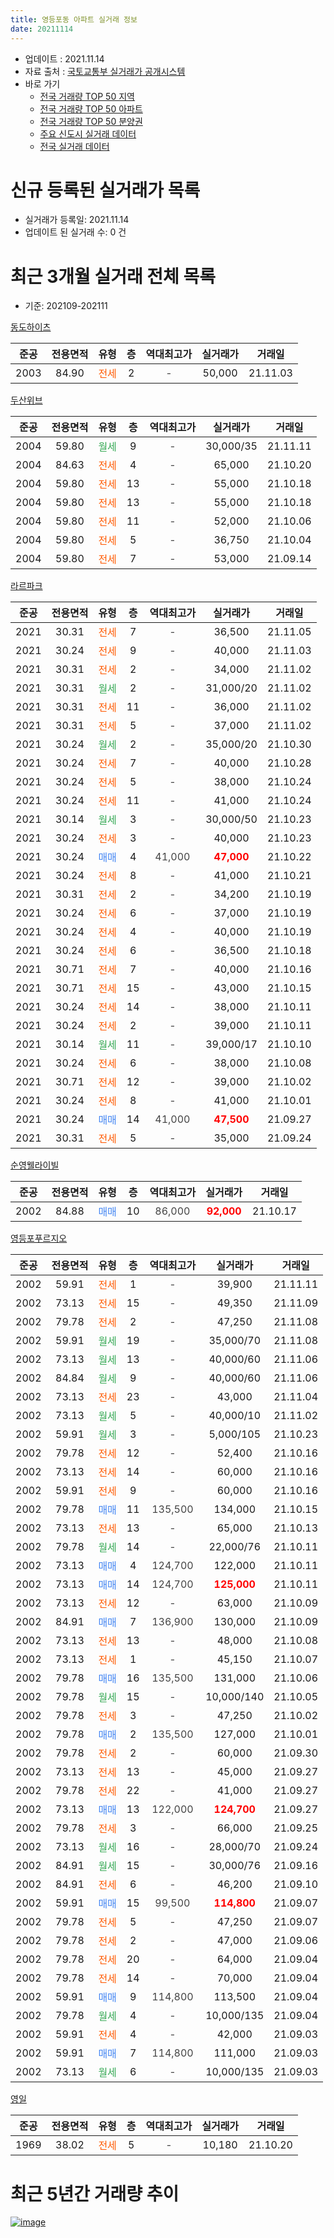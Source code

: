 ```yaml
---
title: 영등포동 아파트 실거래 정보
date: 20211114
---
```


* 업데이트 : 2021.11.14
* 자료 출처 : [국토교통부 실거래가 공개시스템](http://rt.molit.go.kr)
* 바로 가기
    * [전국 거래량 TOP 50 지역](https://apt-info.github.io/apt-trade-info/tr)
    * [전국 거래량 TOP 50 아파트](https://apt-info.github.io/apt-trade-info/ta)
    * [전국 거래량 TOP 50 분양권](https://apt-info.github.io/apt-trade-info/tb)
    * [주요 신도시 실거래 데이터](https://apt-info.github.io/apt-trade-info/newtown)
    * [전국 실거래 데이터](https://apt-info.github.io/apt-trade-info/all)



<script async src="https://pagead2.googlesyndication.com/pagead/js/adsbygoogle.js"></script>
<!-- 기본광고 -->
<ins class="adsbygoogle"
     style="display:block"
     data-ad-client="ca-pub-1142216861245946"
     data-ad-slot="4805727019"
     data-ad-format="auto"
     data-full-width-responsive="true"></ins>
<script>
     (adsbygoogle = window.adsbygoogle || []).push({});
</script>


# 신규 등록된 실거래가 목록

* 실거래가 등록일: 2021.11.14
* 업데이트 된 실거래 수: 0 건




<script async src="https://pagead2.googlesyndication.com/pagead/js/adsbygoogle.js"></script>
<!-- 기본광고 -->
<ins class="adsbygoogle"
     style="display:block"
     data-ad-client="ca-pub-1142216861245946"
     data-ad-slot="4805727019"
     data-ad-format="auto"
     data-full-width-responsive="true"></ins>
<script>
     (adsbygoogle = window.adsbygoogle || []).push({});
</script>


# 최근 3개월 실거래 전체 목록
* 기준: 202109-202111


[동도하이츠](https://search.naver.com/search.naver?query=%EB%8F%99%EB%8F%84%ED%95%98%EC%9D%B4%EC%B8%A0)

|준공|전용면적|유형|층|역대최고가|실거래가|거래일|
|:---:|:---:|:---:|:---:|:---:|:---:|:---:|
|2003|84.90|<span style="color:#FF5A00">전세</span>|2|<span style="color:#444444">-</span>|50,000|21.11.03|

[두산위브](https://search.naver.com/search.naver?query=%EB%91%90%EC%82%B0%EC%9C%84%EB%B8%8C)

|준공|전용면적|유형|층|역대최고가|실거래가|거래일|
|:---:|:---:|:---:|:---:|:---:|:---:|:---:|
|2004|59.80|<span style="color:#34A853">월세</span>|9|<span style="color:#444444">-</span>|30,000/35|21.11.11|
|2004|84.63|<span style="color:#FF5A00">전세</span>|4|<span style="color:#444444">-</span>|65,000|21.10.20|
|2004|59.80|<span style="color:#FF5A00">전세</span>|13|<span style="color:#444444">-</span>|55,000|21.10.18|
|2004|59.80|<span style="color:#FF5A00">전세</span>|13|<span style="color:#444444">-</span>|55,000|21.10.18|
|2004|59.80|<span style="color:#FF5A00">전세</span>|11|<span style="color:#444444">-</span>|52,000|21.10.06|
|2004|59.80|<span style="color:#FF5A00">전세</span>|5|<span style="color:#444444">-</span>|36,750|21.10.04|
|2004|59.80|<span style="color:#FF5A00">전세</span>|7|<span style="color:#444444">-</span>|53,000|21.09.14|

[라르파크](https://search.naver.com/search.naver?query=%EB%9D%BC%EB%A5%B4%ED%8C%8C%ED%81%AC)

|준공|전용면적|유형|층|역대최고가|실거래가|거래일|
|:---:|:---:|:---:|:---:|:---:|:---:|:---:|
|2021|30.31|<span style="color:#FF5A00">전세</span>|7|<span style="color:#444444">-</span>|36,500|21.11.05|
|2021|30.24|<span style="color:#FF5A00">전세</span>|9|<span style="color:#444444">-</span>|40,000|21.11.03|
|2021|30.31|<span style="color:#FF5A00">전세</span>|2|<span style="color:#444444">-</span>|34,000|21.11.02|
|2021|30.31|<span style="color:#34A853">월세</span>|2|<span style="color:#444444">-</span>|31,000/20|21.11.02|
|2021|30.31|<span style="color:#FF5A00">전세</span>|11|<span style="color:#444444">-</span>|36,000|21.11.02|
|2021|30.31|<span style="color:#FF5A00">전세</span>|5|<span style="color:#444444">-</span>|37,000|21.11.02|
|2021|30.24|<span style="color:#34A853">월세</span>|2|<span style="color:#444444">-</span>|35,000/20|21.10.30|
|2021|30.24|<span style="color:#FF5A00">전세</span>|7|<span style="color:#444444">-</span>|40,000|21.10.28|
|2021|30.24|<span style="color:#FF5A00">전세</span>|5|<span style="color:#444444">-</span>|38,000|21.10.24|
|2021|30.24|<span style="color:#FF5A00">전세</span>|11|<span style="color:#444444">-</span>|41,000|21.10.24|
|2021|30.14|<span style="color:#34A853">월세</span>|3|<span style="color:#444444">-</span>|30,000/50|21.10.23|
|2021|30.24|<span style="color:#FF5A00">전세</span>|3|<span style="color:#444444">-</span>|40,000|21.10.23|
|2021|30.24|<span style="color:#4285F3">매매</span>|4|<span style="color:#444444">41,000</span>|<b><span style="color:#FF0000">47,000</span></b>|21.10.22|
|2021|30.24|<span style="color:#FF5A00">전세</span>|8|<span style="color:#444444">-</span>|41,000|21.10.21|
|2021|30.31|<span style="color:#FF5A00">전세</span>|2|<span style="color:#444444">-</span>|34,200|21.10.19|
|2021|30.24|<span style="color:#FF5A00">전세</span>|6|<span style="color:#444444">-</span>|37,000|21.10.19|
|2021|30.24|<span style="color:#FF5A00">전세</span>|4|<span style="color:#444444">-</span>|40,000|21.10.19|
|2021|30.24|<span style="color:#FF5A00">전세</span>|6|<span style="color:#444444">-</span>|36,500|21.10.18|
|2021|30.71|<span style="color:#FF5A00">전세</span>|7|<span style="color:#444444">-</span>|40,000|21.10.16|
|2021|30.71|<span style="color:#FF5A00">전세</span>|15|<span style="color:#444444">-</span>|43,000|21.10.15|
|2021|30.24|<span style="color:#FF5A00">전세</span>|14|<span style="color:#444444">-</span>|38,000|21.10.11|
|2021|30.24|<span style="color:#FF5A00">전세</span>|2|<span style="color:#444444">-</span>|39,000|21.10.11|
|2021|30.14|<span style="color:#34A853">월세</span>|11|<span style="color:#444444">-</span>|39,000/17|21.10.10|
|2021|30.24|<span style="color:#FF5A00">전세</span>|6|<span style="color:#444444">-</span>|38,000|21.10.08|
|2021|30.71|<span style="color:#FF5A00">전세</span>|12|<span style="color:#444444">-</span>|39,000|21.10.02|
|2021|30.24|<span style="color:#FF5A00">전세</span>|8|<span style="color:#444444">-</span>|41,000|21.10.01|
|2021|30.24|<span style="color:#4285F3">매매</span>|14|<span style="color:#444444">41,000</span>|<b><span style="color:#FF0000">47,500</span></b>|21.09.27|
|2021|30.31|<span style="color:#FF5A00">전세</span>|5|<span style="color:#444444">-</span>|35,000|21.09.24|

[순영웰라이빌](https://search.naver.com/search.naver?query=%EC%88%9C%EC%98%81%EC%9B%B0%EB%9D%BC%EC%9D%B4%EB%B9%8C)

|준공|전용면적|유형|층|역대최고가|실거래가|거래일|
|:---:|:---:|:---:|:---:|:---:|:---:|:---:|
|2002|84.88|<span style="color:#4285F3">매매</span>|10|<span style="color:#444444">86,000</span>|<b><span style="color:#FF0000">92,000</span></b>|21.10.17|

[영등포푸르지오](https://search.naver.com/search.naver?query=%EC%98%81%EB%93%B1%ED%8F%AC%ED%91%B8%EB%A5%B4%EC%A7%80%EC%98%A4)

|준공|전용면적|유형|층|역대최고가|실거래가|거래일|
|:---:|:---:|:---:|:---:|:---:|:---:|:---:|
|2002|59.91|<span style="color:#FF5A00">전세</span>|1|<span style="color:#444444">-</span>|39,900|21.11.11|
|2002|73.13|<span style="color:#FF5A00">전세</span>|15|<span style="color:#444444">-</span>|49,350|21.11.09|
|2002|79.78|<span style="color:#FF5A00">전세</span>|2|<span style="color:#444444">-</span>|47,250|21.11.08|
|2002|59.91|<span style="color:#34A853">월세</span>|19|<span style="color:#444444">-</span>|35,000/70|21.11.08|
|2002|73.13|<span style="color:#34A853">월세</span>|13|<span style="color:#444444">-</span>|40,000/60|21.11.06|
|2002|84.84|<span style="color:#34A853">월세</span>|9|<span style="color:#444444">-</span>|40,000/60|21.11.06|
|2002|73.13|<span style="color:#FF5A00">전세</span>|23|<span style="color:#444444">-</span>|43,000|21.11.04|
|2002|73.13|<span style="color:#34A853">월세</span>|5|<span style="color:#444444">-</span>|40,000/10|21.11.02|
|2002|59.91|<span style="color:#34A853">월세</span>|3|<span style="color:#444444">-</span>|5,000/105|21.10.23|
|2002|79.78|<span style="color:#FF5A00">전세</span>|12|<span style="color:#444444">-</span>|52,400|21.10.16|
|2002|73.13|<span style="color:#FF5A00">전세</span>|14|<span style="color:#444444">-</span>|60,000|21.10.16|
|2002|59.91|<span style="color:#FF5A00">전세</span>|9|<span style="color:#444444">-</span>|60,000|21.10.16|
|2002|79.78|<span style="color:#4285F3">매매</span>|11|<span style="color:#444444">135,500</span>|134,000|21.10.15|
|2002|73.13|<span style="color:#FF5A00">전세</span>|13|<span style="color:#444444">-</span>|65,000|21.10.13|
|2002|79.78|<span style="color:#34A853">월세</span>|14|<span style="color:#444444">-</span>|22,000/76|21.10.11|
|2002|73.13|<span style="color:#4285F3">매매</span>|4|<span style="color:#444444">124,700</span>|122,000|21.10.11|
|2002|73.13|<span style="color:#4285F3">매매</span>|14|<span style="color:#444444">124,700</span>|<b><span style="color:#FF0000">125,000</span></b>|21.10.11|
|2002|73.13|<span style="color:#FF5A00">전세</span>|12|<span style="color:#444444">-</span>|63,000|21.10.09|
|2002|84.91|<span style="color:#4285F3">매매</span>|7|<span style="color:#444444">136,900</span>|130,000|21.10.09|
|2002|73.13|<span style="color:#FF5A00">전세</span>|13|<span style="color:#444444">-</span>|48,000|21.10.08|
|2002|73.13|<span style="color:#FF5A00">전세</span>|1|<span style="color:#444444">-</span>|45,150|21.10.07|
|2002|79.78|<span style="color:#4285F3">매매</span>|16|<span style="color:#444444">135,500</span>|131,000|21.10.06|
|2002|79.78|<span style="color:#34A853">월세</span>|15|<span style="color:#444444">-</span>|10,000/140|21.10.05|
|2002|79.78|<span style="color:#FF5A00">전세</span>|3|<span style="color:#444444">-</span>|47,250|21.10.02|
|2002|79.78|<span style="color:#4285F3">매매</span>|2|<span style="color:#444444">135,500</span>|127,000|21.10.01|
|2002|79.78|<span style="color:#FF5A00">전세</span>|2|<span style="color:#444444">-</span>|60,000|21.09.30|
|2002|73.13|<span style="color:#FF5A00">전세</span>|13|<span style="color:#444444">-</span>|45,000|21.09.27|
|2002|79.78|<span style="color:#FF5A00">전세</span>|22|<span style="color:#444444">-</span>|41,000|21.09.27|
|2002|73.13|<span style="color:#4285F3">매매</span>|13|<span style="color:#444444">122,000</span>|<b><span style="color:#FF0000">124,700</span></b>|21.09.27|
|2002|79.78|<span style="color:#FF5A00">전세</span>|3|<span style="color:#444444">-</span>|66,000|21.09.25|
|2002|73.13|<span style="color:#34A853">월세</span>|16|<span style="color:#444444">-</span>|28,000/70|21.09.24|
|2002|84.91|<span style="color:#34A853">월세</span>|15|<span style="color:#444444">-</span>|30,000/76|21.09.16|
|2002|84.91|<span style="color:#FF5A00">전세</span>|6|<span style="color:#444444">-</span>|46,200|21.09.10|
|2002|59.91|<span style="color:#4285F3">매매</span>|15|<span style="color:#444444">99,500</span>|<b><span style="color:#FF0000">114,800</span></b>|21.09.07|
|2002|79.78|<span style="color:#FF5A00">전세</span>|5|<span style="color:#444444">-</span>|47,250|21.09.07|
|2002|79.78|<span style="color:#FF5A00">전세</span>|2|<span style="color:#444444">-</span>|47,000|21.09.06|
|2002|79.78|<span style="color:#FF5A00">전세</span>|20|<span style="color:#444444">-</span>|64,000|21.09.04|
|2002|79.78|<span style="color:#FF5A00">전세</span>|14|<span style="color:#444444">-</span>|70,000|21.09.04|
|2002|59.91|<span style="color:#4285F3">매매</span>|9|<span style="color:#444444">114,800</span>|113,500|21.09.04|
|2002|79.78|<span style="color:#34A853">월세</span>|4|<span style="color:#444444">-</span>|10,000/135|21.09.04|
|2002|59.91|<span style="color:#FF5A00">전세</span>|4|<span style="color:#444444">-</span>|42,000|21.09.03|
|2002|59.91|<span style="color:#4285F3">매매</span>|7|<span style="color:#444444">114,800</span>|111,000|21.09.03|
|2002|73.13|<span style="color:#34A853">월세</span>|6|<span style="color:#444444">-</span>|10,000/135|21.09.03|


<script async src="https://pagead2.googlesyndication.com/pagead/js/adsbygoogle.js"></script>
<!-- 기본광고 -->
<ins class="adsbygoogle"
     style="display:block"
     data-ad-client="ca-pub-1142216861245946"
     data-ad-slot="4805727019"
     data-ad-format="auto"
     data-full-width-responsive="true"></ins>
<script>
     (adsbygoogle = window.adsbygoogle || []).push({});
</script>


[영일](https://search.naver.com/search.naver?query=%EC%98%81%EC%9D%BC)

|준공|전용면적|유형|층|역대최고가|실거래가|거래일|
|:---:|:---:|:---:|:---:|:---:|:---:|:---:|
|1969|38.02|<span style="color:#FF5A00">전세</span>|5|<span style="color:#444444">-</span>|10,180|21.10.20|



<script async src="https://pagead2.googlesyndication.com/pagead/js/adsbygoogle.js"></script>
<!-- 기본광고 -->
<ins class="adsbygoogle"
     style="display:block"
     data-ad-client="ca-pub-1142216861245946"
     data-ad-slot="4805727019"
     data-ad-format="auto"
     data-full-width-responsive="true"></ins>
<script>
     (adsbygoogle = window.adsbygoogle || []).push({});
</script>


# 최근 5년간 거래량 추이


<div style="width:100%;">
    <canvas id="deal_progress" height="200"></canvas>
</div>

<script>
new Chart(document.getElementById("deal_progress"), {
    type: 'line',
    data: {
        labels: ['16.01','16.02','16.03','16.04','16.05','16.06','16.07','16.08','16.09','16.10','16.11','16.12','17.01','17.02','17.03','17.04','17.05','17.06','17.07','17.08','17.09','17.10','17.11','17.12','18.01','18.02','18.03','18.04','18.05','18.06','18.07','18.08','18.09','18.10','18.11','18.12','19.01','19.02','19.03','19.04','19.05','19.06','19.07','19.08','19.09','19.10','19.11','19.12','20.01','20.02','20.03','20.04','20.05','20.06','20.07','20.08','20.09','20.10','20.11','20.12','21.01','21.02','21.03','21.04','21.05','21.06','21.07','21.08','21.09','21.10','21.11'],
        datasets: [{
            label: '매매/분양권',
            data: [12,11,24,31,26,35,25,22,17,50,8,10,6,15,19,22,43,29,21,7,17,12,23,26,32,19,10,6,4,7,14,26,8,1,3,1,0,0,4,3,5,7,3,22,11,25,19,26,15,17,9,6,9,35,24,10,7,14,17,26,10,5,5,4,5,4,2,7,5,8,0],
            borderColor: "rgba(66, 133, 243, 1)",
            backgroundColor: "rgba(66, 133, 243, 0.05)",
            borderWidth: 1,
            pointRadius: 0,
            fill: false,
            lineTension: 0
        },{
            label: '전/월세',
            data: [30,29,29,20,24,22,22,14,23,19,13,23,27,35,21,24,22,18,10,28,31,24,19,19,23,29,26,15,20,21,20,24,25,26,14,28,30,23,25,21,18,29,13,15,13,24,28,27,35,30,20,27,21,27,14,30,24,31,21,21,19,22,22,21,27,26,26,17,16,36,16],
            borderColor: "rgba(255, 90, 0, 1)",
            backgroundColor: "rgba(255, 90, 0, 0.05)",
            borderWidth: 1,
            pointRadius: 0,
            fill: false,
            lineTension: 0
        },{
            label: '합계',
            data: [42,40,53,51,50,57,47,36,40,69,21,33,33,50,40,46,65,47,31,35,48,36,42,45,55,48,36,21,24,28,34,50,33,27,17,29,30,23,29,24,23,36,16,37,24,49,47,53,50,47,29,33,30,62,38,40,31,45,38,47,29,27,27,25,32,30,28,24,21,44,16],
            borderColor: "rgba(0, 0, 0, 1)",
            backgroundColor: "rgba(0, 0, 0, 0.03)",
            borderWidth: 0.1,
            pointRadius: 0,
            fill: true,
            lineTension: 0
        }
        ]
    },
    options: {
        responsive: true,
        title: {
            display: false
        },
        tooltips: {
            mode: 'index',
            intersect: false
        },
        hover: {
            mode: 'nearest',
            intersect: true
        },
        scales: {
            xAxes: [{
                display: true,
                scaleLabel: {
                    display: true,
                    labelString: '년/월'
                }
            }],
            yAxes: [{
                display: true,
                ticks: {
                    suggestedMin: 0,
                },
                scaleLabel: {
                    display: true,
                    labelString: '실거래 수'
                }
            }]
        }
    }
});

</script>


[![image](https://apt-info.github.io/images/2020-01-03-apt-trade-info/1024x500.png)](https://play.google.com/store/apps/details?id=com.aptinfo.apttradeinfo)

